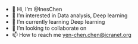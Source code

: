 - 👋 Hi, I’m @InesChen
- 👀 I’m interested in Data analysis, Deep learning
- 🌱 I’m currently learning Deep learning
- 💞️ I’m looking to collaborate on 
- 📫 How to reach me yen-chen.chen@icranet.org

<!---
InesChen/InesChen is a ✨ special ✨ repository because its `README.md` (this file) appears on your GitHub profile.
You can click the Preview link to take a look at your changes.
--->
